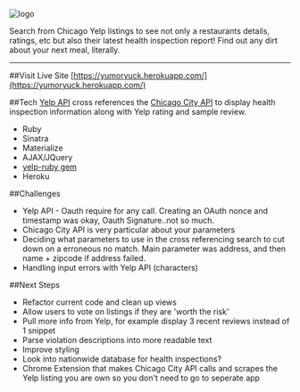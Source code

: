 ![logo](http://i.imgur.com/0WAFsJQ.png)

Search from Chicago Yelp listings to see not only a restaurants details, ratings, etc but also their latest health inspection report! Find out any dirt about your next meal, literally.

---
##Visit Live Site
[https://yumoryuck.herokuapp.com/](https://yumoryuck.herokuapp.com/)

##Tech 
[Yelp API](https://www.yelp.com/developers/documentation/v2/overview) cross references the [Chicago City API](https://dev.socrata.com/foundry/data.cityofchicago.org/cwig-ma7x) to display health inspection information along with Yelp rating and sample review. 

* Ruby
* Sinatra 
* Materialize 
* AJAX/JQuery
* [yelp-ruby gem](https://github.com/Yelp/yelp-ruby)
* Heroku

##Challenges
* Yelp API - Oauth require for any call. Creating an OAuth nonce and timestamp was okay, Oauth Signature..not so much.
* Chicago City API is very particular about your parameters
* Deciding what parameters to use in the cross referencing search to cut down on a erroneous no match. Main parameter was address, and then name + zipcode if address failed. 
* Handling input errors with Yelp API (characters)

##Next Steps
* Refactor current code and clean up views
* Allow users to vote on listings if they are 'worth the risk'
* Pull more info from Yelp, for example display 3 recent reviews instead of 1 snippet
* Parse violation descriptions into more readable text
* Improve styling 
* Look into nationwide database for health inspections? 
* Chrome Extension that makes Chicago City API calls and scrapes the Yelp listing you are own so you don't need to go to seperate app
